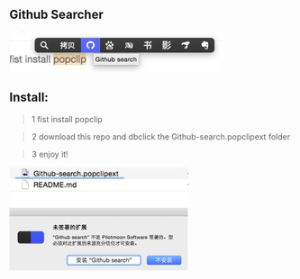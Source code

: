 ## Github Searcher

![alt text](https://raw.githubusercontent.com/mydearxym/gittmp/master/popclip-2.png)
## Install:
> 1 fist install popclip 

> 2 download this repo and dbclick the Github-search.popclipext folder

> 3 enjoy it!



![alt text](https://raw.githubusercontent.com/mydearxym/gittmp/master/popclip-desc1.png)




